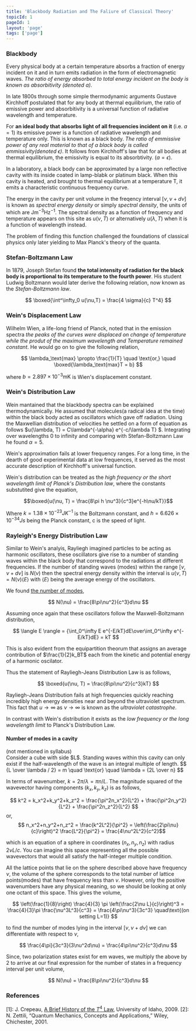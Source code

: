 ```yaml
---
title: 'Blackbody Radiation and The Faliure of Classical Theory'
topicId: 1
pageId: 1
layout: 'page'
tags: ['page']
---
```


### Blackbody

Every physical body at a certain temperature absorbs a fraction of energy incident on it and in turn emits radiation in the form of electromagnetic waves. *The ratio of energy absorbed to total energy incident on the body is known as absorbitivity (denoted $a$)*.

In late 1800s through some simple thermodynamic arguments Gustave Kirchhoff postulated that for any body at thermal equilibrium, the ratio of emissive power and absorbitivity is a universal function of radiative wavelength and temperature.

For **an ideal body that absorbs light of all frequencies incident on it** (i.e. $a=1$) its emissive power is a function of radiative wavelength and temperature only. This is known as a black body. *The ratio of emmissive power of any real material to that of a black body is called emmissivity(denoted $\epsilon$)*. It follows from Kirchhoff's law that for all bodies at thermal equilibrium, the emissivity is equal to its absorbtivity. ($a = \epsilon$). 

In a laboratory, a black body can be approximated by a large non reflective cavity with its inside coated in lamp-blabk or platinum black. When this cavity is heated, and brought to thermal equilibrium at a temperature T, it emits a characteristic continuous frequency curve. 

The energy in the cavity per unit volume in the freqency interval $[\nu, \nu+d\nu]$ is known as *spectral energy density* or simply *spectral density*, the units of which are $\text{J}\text{m}^{-3}\text{Hz}^{-1}$. The spectral density as a function of frequency and temperature appears on this site as $u(\nu, T)$ or alternatively $u(\lambda, T)$ when it is a function of wavelength instead.

The problem of finding this function challenged the foundations of classical physics only later yielding to Max Planck's theory of the quanta.

### Stefan-Boltzmann Law

In 1879, Joseph Stefan found **the total intensity of radiation for the black body is proportional to its temperature to the fourth power**. His student Ludwig Boltzmann would later derive the following relation, now known as the *Stefan-Boltzmann law*.

$$ \boxed{\int^\infty_0 u(\nu,T) = \frac{4 \sigma}{c} T^4} $$


### Wein's Displacement Law

Wilhelm Wien, a life-long friend of Planck, noted that in the emission spectra *the peaks of the curves were displaced on change of temperature while the produt of the maximum wavelength and Temperature remained constant*. He would go on to give the following relation,

$$
\lambda_\text{max} \propto \frac{1}{T} \quad \text{or,} \quad \boxed{\lambda_\text{max}T = b}
$$

where $b=2.897 \times 10^{−3} \text{mK}$ is Wien's displacement constant.

### Wein's Distribution Law

Wein mantained that the blackbody spectra can be explained thermodynamically. He assumed that molecules(a radical idea at the time) within the black body acted as oscillators which gave off radiation. Using the Maxwellian distribution of velocities he settled on a form of equation as follows $u(\lambda, T) = C\lambda^{-\alpha} e^{-c/\lambda T} $. Integrating over wavelengths 0 to infinity and comparing with Stefan-Boltzmann Law he found $\alpha=5$. 

Wein's approximation fails at lower frequency ranges. For a long time, in the dearth of good experimental data at low frequences, it served as the most accurate description of Kirchhoff's universal function.

Wein's distribution can be treated as the *high frequency or the short wavelength limit of Planck's Distribution law*, where the constants substutited give the equation,

$$\boxed{u(\nu, T) = \frac{8\pi h \nu^3}{c^3}e^{-h\nu/kT}}$$

Where $k = 1.38 \times 10^{-23} JK^{-1}$ is the Boltzmann constant, and $h = 6.626 \times 10^{-34} Js$ being the Planck constant, c is the speed of light. 


### Rayleigh's Energy Distribution Law

Similar to Wein's analyis, Rayliegh imagined particles to be acting as harmonic oscillators, these oscillators give rise to a number of standing waves within the black body that correspond to the radiations at different frequencies. If the number of standing waves (modes) within the range $[\nu, \nu+d\nu]$ is $N(\nu)$ then the spectral energy density within the interval is $u(\nu, T)=N(\nu)\langle E \rangle$ with $\langle E \rangle$ being the average energy of the oscillators. 

We found <a href="#modes">the  number of modes</a>,

$$
N(\nu) = \frac{8\pi\nu^2}{c^3}d\nu
$$

Assuming once again that these oscillators follow the Maxwell-Boltzmann distribution,

$$
\langle E \rangle = {\int_0^\infty E e^{-E/kT}dE\over\int_0^\infty e^{-E/kT}dE} = kT
$$

This is also evident from the equipartition theorum that assigns an average contribution of $\frac{1}{2}k_BT$ each from the kinetic and potential energy of a harmonic oscilator.

Thus the statement of Rayliegh-Jeans Distribution Law is as follows,

$$
\boxed{u(\nu, T) = \frac{8\pi\nu^2}{c^3}kT}
$$

Rayliegh-Jeans Distribution fails at high frequencies quickly reaching incredibly high energy densities near and beyond the ultraviolet spectrum. This fact that $u \to \infty$ as $\nu \to \infty$ is known as the *ultraviolet catastrophe*.

In contrast with Wein's distribution it exists as the *low frequency or the long wavelength limit* to Planck's Distribution Law.

#### Number of modes in a cavity <a id="modes"/>

<div id = "warn">(not mentioned in syllabus)</div>
<div id = "warn-block">
Consider a cube with side $L$. Standing waves within this cavity can only exist if the half-wavelength of the wave is an integral multiple of length.
$$
{L \over \lambda / 2} = m \quad \text{or} \quad \lambda = {2L \over n}
$$

In terms of wavenumber, $k=2\pi/\lambda  = \pi n/L$. The magnitude squared of the wavevector having components $(k_x, k_y, k_z)$ is as follows,

$$
k^2 = k_x^2+k_y^2+k_z^2 = \frac{\pi^2n_x^2}{L^2} + \frac{\pi^2n_y^2}{L^2} + \frac{\pi^2n_z^2}{L^2}
$$ or, 
$$ n_x^2+n_y^2+n_z^2 = \frac{k^2L^2}{\pi^2} = \left(\frac{2\pi\nu}{c}\right)^2 \frac{L^2}{\pi^2} = \frac{4\nu^2L^2}{c^2}$$

which is an equation of a sphere in coordinates $(n_x, n_y, n_z)$ with radius $2\nu L/c$. You can imagine this space representing all the possible wavevectors that would all satisfy the half-integer multiple condition. 

All the lattice points that lie on the sphere described above have frequency $\nu$, the volume of the sphere corresponds to the total number of lattice points(modes) that have frequency less than $\nu$. However, only the positive wavenumbers have any physical meaning, so we should be looking at only one octant of this space.
This gives the volume,

$$
\left(\frac{1}{8}\right) \frac{4}{3} \pi \left(\frac{2\nu L}{c}\right)^3 = \frac{4}{3}\pi \frac{\nu^3L^3}{c^3} = \frac{4\pi\nu^3}{3c^3} \quad\text{(on setting L=1)}
$$

to find the number of modes lying in the interval $[\nu, \nu + d\nu]$ we can differentiate with respect to $\nu$, 

$$
\frac{4\pi}{3c^3}(3\nu^2d\nu) = \frac{4\pi\nu^2}{c^3}d\nu
$$

Since, two polarization states exist for em waves, we multiply the above by 2 to arrive at our final expression for the number of states in a frequency interval per unit volume,

$$
N(\nu) = \frac{8\pi\nu^2}{c^3}d\nu
$$

</div>


### References

[1]: J. Crepeau, <a href = "https://webpages.uidaho.edu/~crepeau/ht2009-88060.pdf" target = "blank_">A Brief History of the $T^4$ Law</a>,  University of Idaho, 2009.
[2]: N. Zettili, “Quantum Mechanics, Concepts and Applications,” Wiley, Chichester, 2001.
